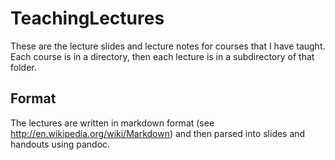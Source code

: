 TeachingLectures
================

These are the lecture slides and lecture notes for courses that I have taught.
Each course is in a directory, then each lecture is in a subdirectory of that folder.

Format
--------
The lectures are written in markdown format  (see <http://en.wikipedia.org/wiki/Markdown>) and then parsed into slides and handouts using pandoc.
